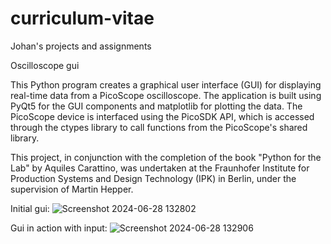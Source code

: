 # curriculum-vitae
Johan's projects and assignments

Oscilloscope gui

This Python program creates a graphical user interface (GUI) for displaying real-time data from a PicoScope oscilloscope. The application is built using PyQt5 for the GUI components and matplotlib for plotting the data. The PicoScope device is interfaced using the PicoSDK API, which is accessed through the ctypes library to call functions from the PicoScope's shared library.

This project, in conjunction with the completion of the book "Python for the Lab" by Aquiles Carattino, was undertaken at the Fraunhofer Institute for Production Systems and Design Technology (IPK) in Berlin, under the supervision of Martin Hepper.


Initial gui:
![Screenshot 2024-06-28 132802](https://github.com/hanjo-plays/curriculum-vitae/assets/45671158/38ba817a-d496-4857-904c-31f305081236)

Gui in action with input:
![Screenshot 2024-06-28 132906](https://github.com/hanjo-plays/curriculum-vitae/assets/45671158/e18b2f2a-46f9-4a30-9049-6af26d6a1377)
